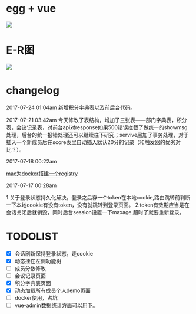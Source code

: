 # egg + vue

![](http://og40gjbnu.bkt.clouddn.com/%E9%A1%B9%E7%9B%AE%E6%A1%86%E6%9E%B6%E5%9B%BE1.png)

# E-R图

![](http://7xnggx.com1.z0.glb.clouddn.com/e-r%E5%9B%BE1.png)

# changelog

2017-07-24 01:04am
新增积分字典表以及前后台代码。

2017-07-21 03:42am
今天修改了表结构，增加了三张表——部门字典表，积分表，会议记录表，对前台api对response如果500错误拦截了做统一的showmsg处理，后台的统一报错处理还可以继续往下研究；servive层加了事务处理，对于插入一个新成员后在score表里自动插入默认20分的记录（和触发器的优劣对比？）。

2017-07-18 00:22am

[mac为docker搭建一个registry](http://www.dailibu.com/gis/2016056987/WoMenZaiGuoNeiXiaZaidockerDeJing)

2017-07-17 00:28am

1.关于登录状态持久化解决，登录之后存一个token在本地cookie,路由跳转前判断一下本地cookie有没有token，没有就跳转到登录页面。
2.token有效期应当是在会话关闭后就销毁，同时后台session设置一下maxage,超时了就要重新登录。

# TODOLIST
- [x] 会话刷新保持登录状态，走cookie
- [x] 动态挂在左侧功能树
- [ ] 成员分数修改
- [ ] 会议记录页面
- [x] 积分字典表页面
- [x] 动态加载所有成员个人demo页面
- [ ] docker使用，占坑
- [ ] vue-admin数据统计方面可以用下。
